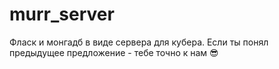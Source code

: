 # murr_server
Фласк и монгадб в виде сервера для кубера. Если ты понял предыдущее предложение - тебе точно к нам 😎
